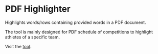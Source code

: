 # PDF Highlighter
Highlights words/rows containing provided words in a PDF document.

The tool is mainly designed for PDF schedule of competitions to highlight athletes of a specific team.

Visit the [tool](https://imolb.github.io/pdfhighlighter/).
